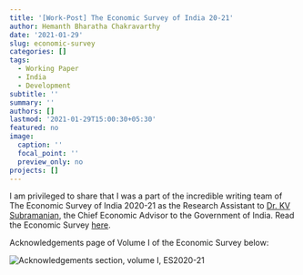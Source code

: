 ```yaml
---
title: '[Work-Post] The Economic Survey of India 20-21'
author: Hemanth Bharatha Chakravarthy
date: '2021-01-29'
slug: economic-survey
categories: []
tags:
  - Working Paper
  - India
  - Development
subtitle: ''
summary: ''
authors: []
lastmod: '2021-01-29T15:00:30+05:30'
featured: no
image:
  caption: ''
  focal_point: ''
  preview_only: no
projects: []
---
```


I am privileged to share that I was a part of the incredible writing team of The Economic Survey of India 2020-21 as the Research Assistant to [Dr. KV Subramanian](https://twitter.com/SubramanianKri), the Chief Economic Advisor to the Government of India. Read the Economic Survey [here](https://www.indiabudget.gov.in/economicsurvey/).


Acknowledgements page of Volume I of the Economic Survey below:

![Acknowledgements section, volume I, ES2020-21](/post/2021-01-29-economic-survey.en_files/0007.jpg)
